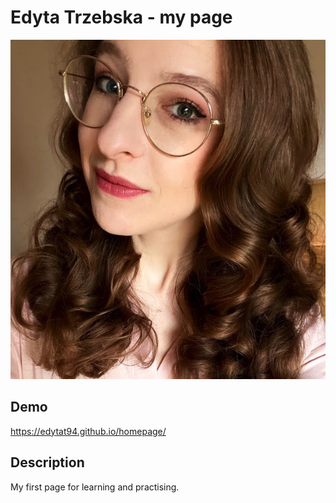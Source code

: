 # Edyta Trzebska - my page

![Edyta](https://github.com/EdytaT94/homepage/blob/master/images/edyta.jpg?raw=true)

## Demo

https://edytat94.github.io/homepage/

## Description

My first page for learning and practising.
